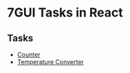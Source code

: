 # 7GUI Tasks in React

## Tasks

- [Counter](./src/components/Counter.tsx)
- [Temperature Converter](./src/components/Temperature.tsx)
